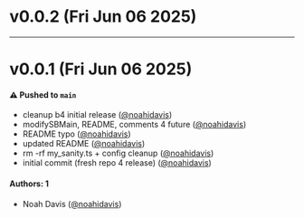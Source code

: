 # v0.0.2 (Fri Jun 06 2025)



---

# v0.0.1 (Fri Jun 06 2025)

#### ⚠️ Pushed to `main`

- cleanup b4 initial release ([@noahidavis](https://github.com/noahidavis))
- modifySBMain, README, comments 4 future ([@noahidavis](https://github.com/noahidavis))
- README typo ([@noahidavis](https://github.com/noahidavis))
- updated README ([@noahidavis](https://github.com/noahidavis))
- rm -rf my_sanity.ts + config cleanup ([@noahidavis](https://github.com/noahidavis))
- initial commit (fresh repo 4 release) ([@noahidavis](https://github.com/noahidavis))

#### Authors: 1

- Noah Davis ([@noahidavis](https://github.com/noahidavis))
